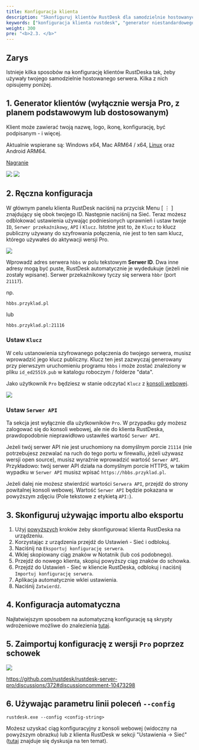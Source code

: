 ```yaml
---
title: Konfiguracja klienta
description: "Skonfiguruj klientów RustDesk dla samodzielnie hostowanych serwerów. Funkcje: generator niestandardowego klienta (Pro) dla aplikacji z marką z Twoim logo, konfiguracja ręczna, ustawienia importu/eksportu i strategie wdrożenia korporacyjnego."
keywords: ["konfiguracja klienta rustdesk", "generator niestandardowego klienta", "klient rustdesk z marką", "rustdesk white label", "wdrożenie korporacyjne rustdesk", "konfiguracja klienta rustdesk", "niestandardowa aplikacja rustdesk", "klient rustdesk pro", "zarządzanie konfiguracją rustdesk", "branding korporacyjny rustdesk"]
weight: 300
pre: "<b>2.3. </b>"
---
```


## Zarys

Istnieje kilka sposobów na konfigurację klientów RustDeska tak, żeby używały twojego samodzielnie hostowanego serwera. Kilka z nich opisujemy poniżej.

## 1. Generator klientów (wyłącznie wersja Pro, z planem podstawowym lub dostosowanym)

Klient może zawierać twoją nazwę, logo, ikonę, konfigurację, być podpisanym - i więcej.

Aktualnie wspierane są: Windows x64, Mac ARM64 / x64, [Linux](https://twitter.com/rustdesk/status/1788905463678951787) oraz Android ARM64.

[Nagranie](https://twitter.com/rustdesk/status/1769171628426944539)

![](/docs/en/self-host/client-configuration/images/custom-client-qs.png)
![](/docs/en/self-host/client-configuration/images/web_console_custom_client_config.jpeg)

## 2. Ręczna konfiguracja

W głównym panelu klienta RustDesk naciśnij na przycisk Menu [ &#8942; ] znajdujący się obok twojego ID. Następnie naciśnij na Sieć. Teraz możesz odblokować ustawienia używając podniesionych uprawnień i ustaw twoje `ID`, `Serwer przekaźnikowy`, `API` i `Klucz`. Istotne jest to, że `Klucz` to klucz publiczny używany do szyfrowania połączenia, nie jest to ten sam klucz, którego używałeś do aktywacji wersji Pro.

![](/docs/en/self-host/client-configuration/images/network-config.png)

Wprowadź adres serwera `hbbs` w polu tekstowym **Serwer ID**. Dwa inne adresy mogą być puste, RustDesk automatycznie je wydedukuje (jeżeli nie zostały wpisane). Serwer przekaźnikowy tyczy się serwera `hbbr` (port `21117`).

np.

```nolang
hbbs.przyklad.pl
```

lub

```nolang
hbbs.przyklad.pl:21116
```

### Ustaw `Klucz`

W celu ustanowienia szyfrowanego połączenia do twojego serwera, musisz wprowadzić jego klucz publiczny. Klucz ten jest zazwyczaj generowany przy pierwszym uruchomieniu programu `hbbs` i może zostać znaleziony w pliku `id_ed25519.pub` w katalogu roboczym / folderze "data".

Jako użytkownik `Pro` będziesz w stanie odczytać `Klucz` z [konsoli webowej](https://rustdesk.com/docs/pl/self-host/rustdesk-server-pro/console/).

![](/docs/en/self-host/rustdesk-server-pro/console/images/console-home.png?v2)

### Ustaw `Serwer API`

Ta sekcja jest wyłącznie dla użytkowników `Pro`. W przypadku gdy możesz zalogować się do konsoli webowej, ale nie do klienta RustDeska, prawdopodobnie nieprawidłowo ustawiłeś wartość `Serwer API`.

Jeżeli twój serwer API nie jest uruchomiony na domyślnym porcie `21114` (nie potrzebujesz zezwalać na ruch do tego portu w firewallu, jeżeli używasz wersji open source), musisz wyraźnie wprowadzić wartość `Serwer API`.
Przykładowo: twój serwer API działa na domyślnym porcie HTTPS, w takim wypadku w `Serwer API` musisz wpisać `https://hbbs.przyklad.pl`.

Jeżeli dalej nie możesz stwierdzić wartości `Serwera API`, przejdź do strony powitalnej konsoli webowej. Wartość `Serwer API` będzie pokazana w powyższym zdjęciu (Pole tekstowe z etykietą `API:`).

## 3. Skonfiguruj używając importu albo eksportu

1. Użyj [powyższych](https://rustdesk.com/docs/pl/self-host/client-configuration/#ręczna-konfiguracja) kroków żeby skonfigurować klienta RustDeska na urządzeniu.
2. Korzystając z urządzenia przejdź do Ustawień - Sieć i odblokuj.
3. Naciśnij na `Eksportuj konfigurację serwera`.
4. Wklej skopiowany ciąg znaków w Notatnik (lub coś podobnego).
5. Przejdź do nowego klienta, skopiuj powyższy ciąg znaków do schowka.
6. Przejdź do Ustawień - Sieć w kliencie RustDeska, odblokuj i naciśnij `Importuj konfigurację serwera`.
7. Aplikacja automatycznie wklei ustawienia.
8. Naciśnij `Zatwierdź`.

## 4. Konfiguracja automatyczna

Najłatwiejszym sposobem na automatyczną konfigurację są skrypty wdrożeniowe możliwe do znalezienia [tutaj](https://rustdesk.com/docs/pl/self-host/client-deployment/).

## 5. Zaimportuj konfigurację z wersji `Pro` poprzez schowek

![](/docs/en/self-host/rustdesk-server-pro/console/images/console-home.png?v2)

https://github.com/rustdesk/rustdesk-server-pro/discussions/372#discussioncomment-10473298

## 6. Używając parametru linii poleceń `--config`
`rustdesk.exe --config <config-string>`

Możesz uzyskać ciąg konfiguracyjny z konsoli webowej (widoczny na powyższym obrazku) lub z klienta RustDesk w sekcji "Ustawienia → Sieć" ([tutaj](https://github.com/rustdesk/rustdesk/discussions/7118) znajduje się dyskusja na ten temat).

